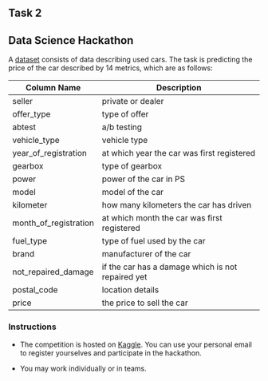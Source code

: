 ## Task 2
## Data Science Hackathon

A [dataset](/Task_2/data/train_data.csv) consists of data describing used cars. The task is predicting the price of the car described by 14 metrics, which are as follows:

| Column Name | Description |
| --- | --- |
| seller | private or dealer |
| offer_type | type of offer |
| abtest | a/b testing |
| vehicle_type | vehicle type |
| year_of_registration | at which year the car was first registered |
| gearbox | type of gearbox |
| power | power of the car in PS |
| model | model of the car |
| kilometer | how many kilometers the car has driven |
| month_of_registration | at which month the car was first registered |
| fuel_type | type of fuel used by the car |
| brand | manufacturer of the car |
| not_repaired_damage | if the car has a damage which is not repaired yet |
| postal_code | location details |
| price | the price to sell the car |

### Instructions

- The competition is hosted on [Kaggle](https://www.kaggle.com/competitions/summer-school-2022-task-2). You can use your personal email to register yourselves and participate in the hackathon.

- You may work individually or in teams.